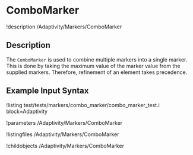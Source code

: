 
# ComboMarker
!description /Adaptivity/Markers/ComboMarker

## Description
The `ComboMarker` is used to combine multiple markers into a single marker. This is done by
taking the maximum value of the marker value from the supplied markers. Therefore, refinement
of an element takes precedence.

## Example Input Syntax
!listing test/tests/markers/combo_marker/combo_marker_test.i block=Adaptivity

!parameters /Adaptivity/Markers/ComboMarker

!listingfiles /Adaptivity/Markers/ComboMarker

!childobjects /Adaptivity/Markers/ComboMarker
